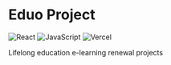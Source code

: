 # Eduo Project

![React](https://img.shields.io/badge/React-18.0+-61DAFB?logo=react&logoColor=white)
![JavaScript](https://img.shields.io/badge/JavaScript-ES6+-F7DF1E?logo=javascript&logoColor=black)
![Vercel](https://img.shields.io/badge/Deploy-Vercel-black?logo=vercel)

Lifelong education e-learning renewal projects

